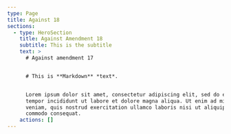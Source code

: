 ```yaml
---
type: Page
title: Against 18
sections:
  - type: HeroSection
    title: Against Amendment 18
    subtitle: This is the subtitle
    text: >
      # Against amendment 17


      # This is **Markdown** *text*.


      Lorem ipsum dolor sit amet, consectetur adipiscing elit, sed do eiusmod
      tempor incididunt ut labore et dolore magna aliqua. Ut enim ad minim
      veniam, quis nostrud exercitation ullamco laboris nisi ut aliquip ex ea
      commodo consequat.
    actions: []
---
```

